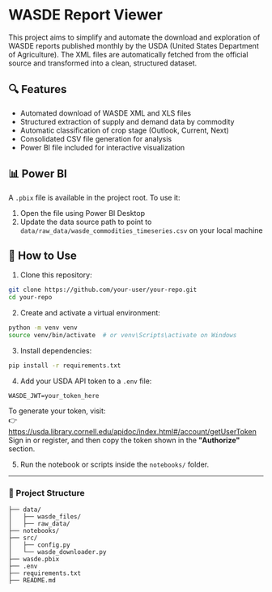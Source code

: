 # WASDE Report Viewer

This project aims to simplify and automate the download and exploration of WASDE reports published monthly by the USDA (United States Department of Agriculture). The XML files are automatically fetched from the official source and transformed into a clean, structured dataset.

## 🔍 Features
- Automated download of WASDE XML and XLS files
- Structured extraction of supply and demand data by commodity
- Automatic classification of crop stage (Outlook, Current, Next)
- Consolidated CSV file generation for analysis
- Power BI file included for interactive visualization

## 📊 Power BI
A `.pbix` file is available in the project root. To use it:
1. Open the file using Power BI Desktop
2. Update the data source path to point to `data/raw_data/wasde_commodities_timeseries.csv` on your local machine

## 🚀 How to Use

1. Clone this repository:
```bash
git clone https://github.com/your-user/your-repo.git
cd your-repo
```

2. Create and activate a virtual environment:
```bash
python -m venv venv
source venv/bin/activate  # or venv\Scripts\activate on Windows
```

3. Install dependencies:
```bash
pip install -r requirements.txt
```

4. Add your USDA API token to a `.env` file:
```env
WASDE_JWT=your_token_here
```
To generate your token, visit:  
👉 https://usda.library.cornell.edu/apidoc/index.html#/account/getUserToken  
Sign in or register, and then copy the token shown in the **"Authorize"** section.

5. Run the notebook or scripts inside the `notebooks/` folder.

---

### 📁 Project Structure

```
├── data/
│   ├── wasde_files/
│   ├── raw_data/
├── notebooks/
├── src/
│   ├── config.py
│   └── wasde_downloader.py
├── wasde.pbix
├── .env
├── requirements.txt
├── README.md
```
